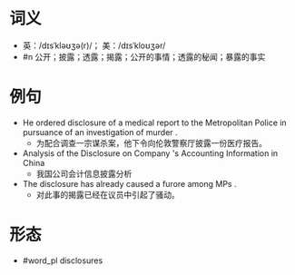 # 词义
- 英：/dɪsˈkləʊʒə(r)/； 美：/dɪsˈkloʊʒər/
- #n 公开；披露；透露；揭露；公开的事情；透露的秘闻；暴露的事实
# 例句
- He ordered disclosure of a medical report to the Metropolitan Police in pursuance of an investigation of murder .
	- 为配合调查一宗谋杀案，他下令向伦敦警察厅披露一份医疗报告。
- Analysis of the Disclosure on Company 's Accounting Information in China
	- 我国公司会计信息披露分析
- The disclosure has already caused a furore among MPs .
	- 对此事的揭露已经在议员中引起了骚动。
# 形态
- #word_pl disclosures
